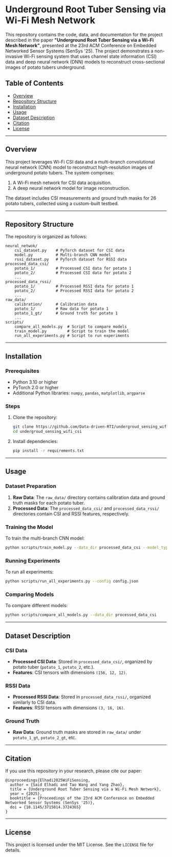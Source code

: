 # Underground Root Tuber Sensing via Wi-Fi Mesh Network

This repository contains the code, data, and documentation for the project described in the paper **"Underground Root Tuber Sensing via a Wi-Fi Mesh Network"**, presented at the 23rd ACM Conference on Embedded Networked Sensor Systems (SenSys '25). The project demonstrates a non-invasive Wi-Fi sensing system that uses channel state information (CSI) data and deep neural network (DNN) models to reconstruct cross-sectional images of potato tubers underground.

## Table of Contents
- [Overview](#overview)
- [Repository Structure](#repository-structure)
- [Installation](#installation)
- [Usage](#usage)
- [Dataset Description](#dataset-description)
- [Citation](#citation)
- [License](#license)

---

## Overview

This project leverages Wi-Fi CSI data and a multi-branch convolutional neural network (CNN) model to reconstruct high-resolution images of underground potato tubers. The system comprises:
1. A Wi-Fi mesh network for CSI data acquisition.
2. A deep neural network model for image reconstruction.

The dataset includes CSI measurements and ground truth masks for 26 potato tubers, collected using a custom-built testbed.

---

## Repository Structure

The repository is organized as follows:

```
neural_netwok/
    csi_dataset.py    # PyTorch dataset for CSI data
    model.py          # Multi-branch CNN model
    rssi_dataset.py   # PyTorch dataset for RSSI data
processed_data_csi/
    potato_1/         # Processed CSI data for potato 1
    potato_2/         # Processed CSI data for potato 2
    ...
processed_data_rssi/
    potato_1/         # Processed RSSI data for potato 1
    potato_2/         # Processed RSSI data for potato 2
    ...
raw_data/
    calibration/      # Calibration data
    potato_1/         # Raw data for potato 1
    potato_1_gt/      # Ground truth for potato 1
    ...
scripts/
    compare_all_models.py  # Script to compare models
    train_model.py         # Script to train the model
    run_all_experiments.py # Script to run experiments
```

---

## Installation

### Prerequisites
- Python 3.10 or higher
- PyTorch 2.0 or higher
- Additional Python libraries: `numpy`, `pandas`, `matplotlib`, `argparse`

### Steps
1. Clone the repository:
   ```bash
   git clone https://github.com/Data-driven-RTI/undergroud_sensing_wifi_csi
   cd undergroud_sensing_wifi_csi
   ```

2. Install dependencies:
   ```bash
   pip install -r requirements.txt
   ```

---

## Usage

### Dataset Preparation
1. **Raw Data**: The `raw_data/` directory contains calibration data and ground truth masks for each potato tuber.
2. **Processed Data**: The `processed_data_csi/` and `processed_data_rssi/` directories contain CSI and RSSI features, respectively.

### Training the Model
To train the multi-branch CNN model:
```bash
python scripts/train_model.py --data_dir processed_data_csi --model_type unet --epochs 50
```

### Running Experiments
To run all experiments:
```bash
python scripts/run_all_experiments.py --config config.json
```

### Comparing Models
To compare different models:
```bash
python scripts/compare_all_models.py --data_dir processed_data_csi
```

---

## Dataset Description

### CSI Data
- **Processed CSI Data**: Stored in `processed_data_csi/`, organized by potato tuber (`potato_1`, `potato_2`, etc.).
- **Features**: CSI tensors with dimensions `(156, 12, 12)`.

### RSSI Data
- **Processed RSSI Data**: Stored in `processed_data_rssi/`, organized similarly to CSI data.
- **Features**: RSSI tensors with dimensions `(3, 16, 16)`.

### Ground Truth
- **Raw Data**: Ground truth masks are stored in `raw_data/` under `potato_1_gt`, `potato_2_gt`, etc.

---

## Citation

If you use this repository in your research, please cite our paper:

```
@inproceedings{Elhadi2025WiFiSensing,
  author = {Said Elhadi and Tao Wang and Yang Zhao},
  title = {Underground Root Tuber Sensing via a Wi-Fi Mesh Network},
  year = {2025},
  booktitle = {Proceedings of the 23rd ACM Conference on Embedded Networked Sensor Systems (SenSys '25)},
  doi = {10.1145/3715014.3724365}
}
```

---

## License

This project is licensed under the MIT License. See the `LICENSE` file for details.
